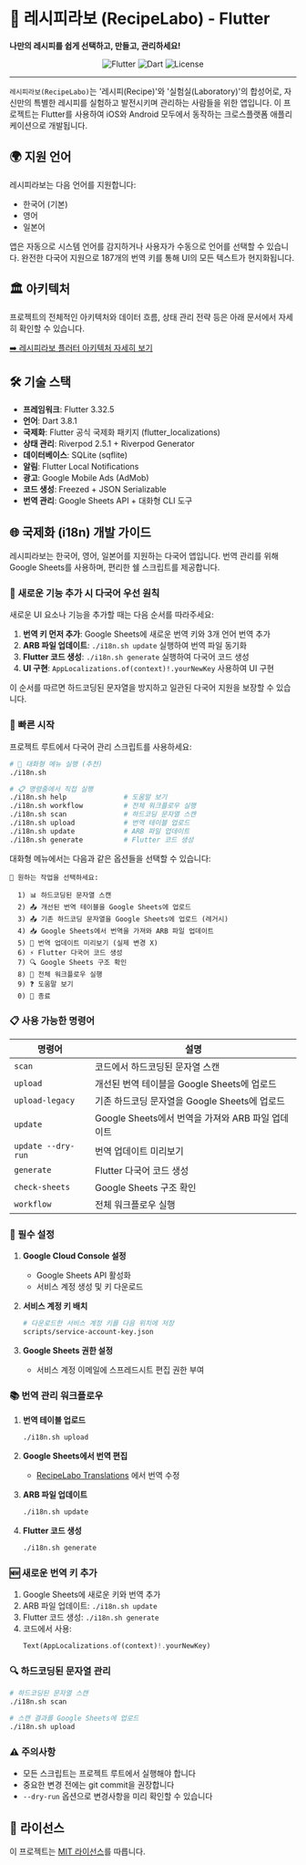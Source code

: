 # 🍳 레시피라보 (RecipeLabo) - Flutter

**나만의 레시피를 쉽게 선택하고, 만들고, 관리하세요!**

<p align="center">
  <img src="https://img.shields.io/badge/Flutter-02569B?style=for-the-badge&logo=flutter&logoColor=white" alt="Flutter" />
  <img src="https://img.shields.io/badge/Dart-0175C2?style=for-the-badge&logo=dart&logoColor=white" alt="Dart" />
  <img src="https://img.shields.io/github/license/zerodice0/recipick_flutter?style=for-the-badge" alt="License" />
</p>

---

`레시피라보(RecipeLabo)`는 '레시피(Recipe)'와 '실험실(Laboratory)'의 합성어로, 자신만의 특별한 레시피를 실험하고 발전시키며 관리하는 사람들을 위한 앱입니다. 이 프로젝트는 Flutter를 사용하여 iOS와 Android 모두에서 동작하는 크로스플랫폼 애플리케이션으로 개발됩니다.

## 🌍 지원 언어

레시피라보는 다음 언어를 지원합니다:
- 한국어 (기본)
- 영어
- 일본어

앱은 자동으로 시스템 언어를 감지하거나 사용자가 수동으로 언어를 선택할 수 있습니다. 완전한 다국어 지원으로 187개의 번역 키를 통해 UI의 모든 텍스트가 현지화됩니다.

## 🏛️ 아키텍처

프로젝트의 전체적인 아키텍처와 데이터 흐름, 상태 관리 전략 등은 아래 문서에서 자세히 확인할 수 있습니다.

[➡️ 레시피라보 플러터 아키텍처 자세히 보기](./ARCHITECTURE.md)

## 🛠️ 기술 스택

- **프레임워크**: Flutter 3.32.5
- **언어**: Dart 3.8.1
- **국제화**: Flutter 공식 국제화 패키지 (flutter_localizations)
- **상태 관리**: Riverpod 2.5.1 + Riverpod Generator
- **데이터베이스**: SQLite (sqflite)
- **알림**: Flutter Local Notifications
- **광고**: Google Mobile Ads (AdMob)
- **코드 생성**: Freezed + JSON Serializable
- **번역 관리**: Google Sheets API + 대화형 CLI 도구

## 🌐 국제화 (i18n) 개발 가이드

레시피라보는 한국어, 영어, 일본어를 지원하는 다국어 앱입니다. 번역 관리를 위해 Google Sheets를 사용하며, 편리한 쉘 스크립트를 제공합니다.

### 🚀 새로운 기능 추가 시 다국어 우선 원칙

새로운 UI 요소나 기능을 추가할 때는 다음 순서를 따라주세요:

1. **번역 키 먼저 추가**: Google Sheets에 새로운 번역 키와 3개 언어 번역 추가
2. **ARB 파일 업데이트**: `./i18n.sh update` 실행하여 번역 파일 동기화
3. **Flutter 코드 생성**: `./i18n.sh generate` 실행하여 다국어 코드 생성
4. **UI 구현**: `AppLocalizations.of(context)!.yourNewKey` 사용하여 UI 구현

이 순서를 따르면 하드코딩된 문자열을 방지하고 일관된 다국어 지원을 보장할 수 있습니다.

### 🚀 빠른 시작

프로젝트 루트에서 다국어 관리 스크립트를 사용하세요:

```bash
# 🎯 대화형 메뉴 실행 (추천)
./i18n.sh

# 📋 명령줄에서 직접 실행
./i18n.sh help              # 도움말 보기
./i18n.sh workflow          # 전체 워크플로우 실행
./i18n.sh scan              # 하드코딩 문자열 스캔
./i18n.sh upload            # 번역 테이블 업로드
./i18n.sh update            # ARB 파일 업데이트
./i18n.sh generate          # Flutter 코드 생성
```

대화형 메뉴에서는 다음과 같은 옵션들을 선택할 수 있습니다:

```
🎯 원하는 작업을 선택하세요:

  1) 📊 하드코딩된 문자열 스캔
  2) 📤 개선된 번역 테이블을 Google Sheets에 업로드
  3) 📤 기존 하드코딩 문자열을 Google Sheets에 업로드 (레거시)
  4) 📥 Google Sheets에서 번역을 가져와 ARB 파일 업데이트
  5) 👀 번역 업데이트 미리보기 (실제 변경 X)
  6) ⚡ Flutter 다국어 코드 생성
  7) 🔍 Google Sheets 구조 확인
  8) 🚀 전체 워크플로우 실행
  9) ❓ 도움말 보기
  0) 🚪 종료
```

### 📋 사용 가능한 명령어

| 명령어 | 설명 |
|-------|------|
| `scan` | 코드에서 하드코딩된 문자열 스캔 |
| `upload` | 개선된 번역 테이블을 Google Sheets에 업로드 |
| `upload-legacy` | 기존 하드코딩 문자열을 Google Sheets에 업로드 |
| `update` | Google Sheets에서 번역을 가져와 ARB 파일 업데이트 |
| `update --dry-run` | 번역 업데이트 미리보기 |
| `generate` | Flutter 다국어 코드 생성 |
| `check-sheets` | Google Sheets 구조 확인 |
| `workflow` | 전체 워크플로우 실행 |

### 🔧 필수 설정

1. **Google Cloud Console 설정**
   - Google Sheets API 활성화
   - 서비스 계정 생성 및 키 다운로드

2. **서비스 계정 키 배치**
   ```bash
   # 다운로드한 서비스 계정 키를 다음 위치에 저장
   scripts/service-account-key.json
   ```

3. **Google Sheets 권한 설정**
   - 서비스 계정 이메일에 스프레드시트 편집 권한 부여

### 📚 번역 관리 워크플로우

1. **번역 테이블 업로드**
   ```bash
   ./i18n.sh upload
   ```

2. **Google Sheets에서 번역 편집**
   - [RecipeLabo Translations](https://docs.google.com/spreadsheets/d/1q3T5hPEshaAifT5K9g0L-2yqPH4zv62x-43Z1u-cZns) 에서 번역 수정

3. **ARB 파일 업데이트**
   ```bash
   ./i18n.sh update
   ```

4. **Flutter 코드 생성**
   ```bash
   ./i18n.sh generate
   ```

### 🆕 새로운 번역 키 추가

1. Google Sheets에 새로운 키와 번역 추가
2. ARB 파일 업데이트: `./i18n.sh update`
3. Flutter 코드 생성: `./i18n.sh generate`
4. 코드에서 사용:
   ```dart
   Text(AppLocalizations.of(context)!.yourNewKey)
   ```

### 🔍 하드코딩된 문자열 관리

```bash
# 하드코딩된 문자열 스캔
./i18n.sh scan

# 스캔 결과를 Google Sheets에 업로드
./i18n.sh upload
```

### ⚠️ 주의사항

- 모든 스크립트는 프로젝트 루트에서 실행해야 합니다
- 중요한 변경 전에는 git commit을 권장합니다
- `--dry-run` 옵션으로 변경사항을 미리 확인할 수 있습니다

## 📄 라이선스

이 프로젝트는 [MIT 라이선스](./LICENSE)를 따릅니다.
